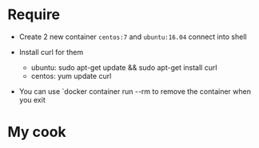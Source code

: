 # Require

- Create 2 new container `centos:7` and `ubuntu:16.04` connect into shell
- Install curl for them
  - ubuntu: sudo apt-get update && sudo apt-get install curl
  - centos: yum update curl

- You can use `docker container run --rm to remove the container when you exit

# My cook


